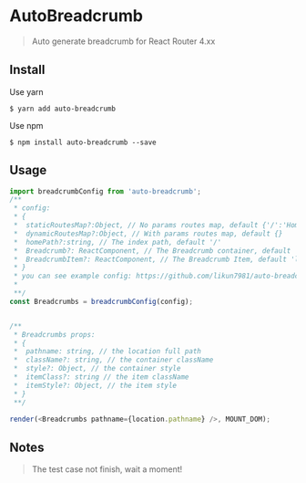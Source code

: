 # AutoBreadcrumb
> Auto generate breadcrumb for React Router 4.xx  

## Install  

Use yarn
```
$ yarn add auto-breadcrumb
```
  
Use npm
```
$ npm install auto-breadcrumb --save
```
  
## Usage
```javascript
import breadcrumbConfig from 'auto-breadcrumb';
/**
 * config:
 * {
 *  staticRoutesMap?:Object, // No params routes map, default {'/':'Home'}
 *  dynamicRoutesMap?:Object, // With params routes map, default {}
 *  homePath?:string, // The index path, default '/'
 *  Breadcrumb?: ReactComponent, // The Breadcrumb container, default 'ul',
 *  BreadcrumbItem?: ReactComponent, // The Breadcrumb Item, default 'li'
 * }
 * you can see example config: https://github.com/likun7981/auto-breadcrumb/blob/master/demo/RecursivePaths.js#L6-L10
 *
 **/
const Breadcrumbs = breadcrumbConfig(config);


/**
 * Breadcrumbs props:
 * {
 *  pathname: string, // the location full path
 *  className?: string, // the container className
 *  style?: Object, // the container style
 *  itemClass?: string // the item className
 *  itemStyle?: Object, // the item style
 * }
 **/

render(<Breadcrumbs pathname={location.pathname} />, MOUNT_DOM);

```
## Notes
> The test case not finish, wait a moment!